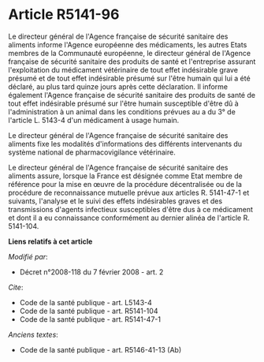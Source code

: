 # Article R5141-96

Le directeur général de l'Agence française de sécurité sanitaire des aliments informe l'Agence européenne des médicaments,
les autres Etats membres de la Communauté européenne, le directeur général de l'Agence française de sécurité sanitaire des
produits de santé et l'entreprise assurant l'exploitation du médicament vétérinaire de tout effet indésirable grave présumé
et de tout effet indésirable présumé sur l'être humain qui lui a été déclaré, au plus tard quinze jours après cette
déclaration. Il informe également l'Agence française de sécurité sanitaire des produits de santé de tout effet indésirable
présumé sur l'être humain susceptible d'être dû à l'administration à un animal dans les conditions prévues au a du 3° de
l'article L. 5143-4 d'un médicament à usage humain. 

Le directeur général de l'Agence française de sécurité sanitaire des aliments fixe les modalités d'informations des
différents intervenants du système national de pharmacovigilance vétérinaire. 

Le directeur général de l'Agence française de sécurité sanitaire des aliments assure, lorsque la France est désignée comme
Etat membre de référence pour la mise en œuvre de la procédure décentralisée ou de la procédure de reconnaissance mutuelle
prévue aux articles R. 5141-47-1 et suivants, l'analyse et le suivi des effets indésirables graves et des transmissions
d'agents infectieux susceptibles d'être dus à ce médicament et dont il a eu connaissance conformément au dernier alinéa de
l'article R. 5141-104.

**Liens relatifs à cet article**

_Modifié par_:

  - Décret n°2008-118 du 7 février 2008 - art. 2

_Cite_:

  - Code de la santé publique - art. L5143-4
  - Code de la santé publique - art. R5141-104
  - Code de la santé publique - art. R5141-47-1

_Anciens textes_:

  - Code de la santé publique - art. R5146-41-13 (Ab)
